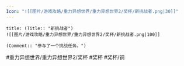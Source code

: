 ```yaml
---
Icon: "![[图片/游戏攻略/重力异想世界/重力异想世界2/奖杯/新挑战者.png|30]]"
---
```

```ad-common-bronze-trophy
title: (Title:: "新挑战者")
![[图片/游戏攻略/重力异想世界/重力异想世界2/奖杯/新挑战者.png|100]]

(Comment:: "参与了一个挑战任务。")
```

#重力异想世界/重力异想世界2/奖杯 #奖杯 #奖杯/铜
